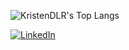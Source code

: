 
![KristenDLR's Top Langs](https://github-readme-stats-git-master-kristendlrs-projects.vercel.app/api/top-langs/?username=KristenDLR&layout=compact&theme=nightowl)

[![LinkedIn](https://img.shields.io/badge/linkedin-%230077B5.svg?style=for-the-badge&logo=linkedin&logoColor=white)](https://www.linkedin.com/in/kris10-de-la-rosa/)
